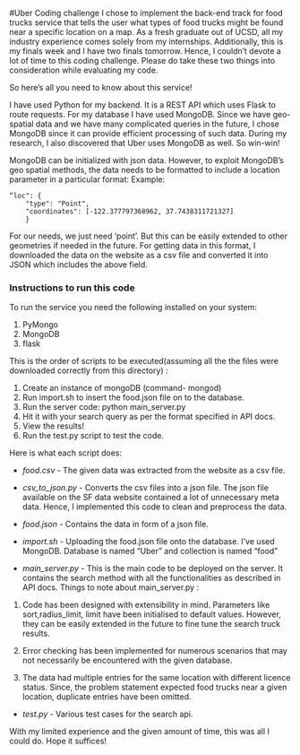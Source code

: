 #Uber Coding challenge
I chose to implement the back-end track for food trucks service that tells the user what types of food trucks might be found near a specific location on a map. As a fresh graduate out of UCSD, all my industry experience comes solely from my internships. Additionally, this is my finals week and I have two finals tomorrow. Hence, I couldn’t devote a lot of time to this coding challenge.  Please do take these two things into consideration while evaluating my code.

So here’s all you need to know about this service!

I have used Python for my backend. It is a REST API which uses Flask to route requests. For my database I have used MongoDB. Since we have geo-spatial data and we have many complicated queries in the future, I chose MongoDB since it can provide efficient processing of such data. During my research, I also discovered that Uber uses MongoDB as well. So win-win!

MongoDB can be initialized with json data. However, to exploit MongoDB’s geo spatial methods, the data needs to be formatted to include a location parameter in a particular format:
Example:
```
“loc": {
    "type": "Point", 
    "coordinates": [-122.377797368962, 37.7438311721327]
    }
```
For our needs, we just need ‘point’. But this can be easily extended to other geometries if needed in the future. For getting data in this format, I downloaded the data on the website as a csv file and converted it into JSON which includes the above field.

### Instructions to run this code
To run the service you need the following installed on your system:

1. PyMongo
2. MongoDB
3. flask

This is the order of scripts to be executed(assuming all the the files were downloaded correctly from this directory) :
1. Create an instance of mongoDB (command- mongod)
2. Run import.sh to insert the food.json file on to the database.
3. Run the server code: python main_server.py
4. Hit it with your search query as per the format specified in API docs.
5. View the results!
6. Run the test.py script to test the code.


Here is what each script does:
* _food.csv_ - The given data was extracted from the website as a csv file. 

* _csv_to_json.py_ - Converts the csv files into a json file. The json file available on the SF data website contained a lot of unnecessary meta data. Hence, I implemented this code to clean and preprocess the data.

* _food.json_ - Contains the data in form of a json file.

* _import.sh_ - Uploading the food.json file onto the database. I’ve used MongoDB. Database is named “Uber” and collection is named “food”

* _main_server.py_ - This is the main code to be deployed on the server. It contains the search method with all the functionalities as described in API docs. Things to note about main_server.py :
1. Code has been designed with extensibility in mind. Parameters like sort,radius_limit, limit have been initialised to default values. However, they can be easily extended in the future to fine tune the search truck results.

2. Error checking has been implemented for numerous scenarios that may not necessarily be encountered with the given database.

3. The data had multiple entries for the same location with different licence status. Since, the problem statement expected food trucks near a given location, duplicate entries have been omitted.

* _test.py_ - Various test cases for the search api.


With my limited experience and the given amount of time, this was all I could do. Hope it suffices!


